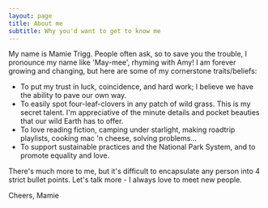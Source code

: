 ```yaml
---
layout: page
title: About me
subtitle: Why you'd want to get to know me
---
```


My name is Mamie Trigg. People often ask, so to save you the trouble, I pronounce my name like 'May-mee', rhyming with Amy! 
I am forever growing and changing, but here are some of my cornerstone traits/beliefs:

- To put my trust in luck, coincidence, and hard work; I believe we have the ability to pave our own way.
- To easily spot four-leaf-clovers in any patch of wild grass. This is my secret talent. I'm appreciative of the minute details and pocket beauties that our wild Earth has to offer. 
- To love reading fiction, camping under starlight, making roadtrip playlists, cooking mac 'n cheese, solving problems...
- To support sustainable practices and the National Park System, and to promote equality and love. 

There's much more to me, but it's difficult to encapsulate any person into 4 strict bullet points. Let's talk more - I always love to meet new people. 

Cheers,
Mamie 
